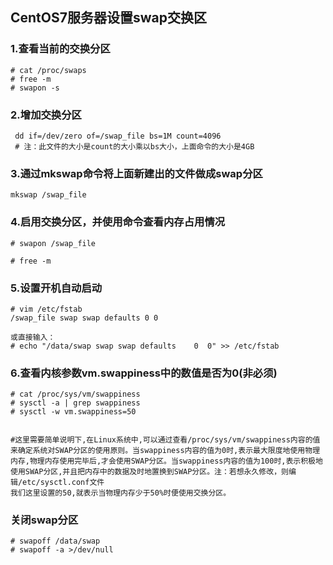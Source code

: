 ## CentOS7服务器设置swap交换区

### 1.查看当前的交换分区

```
# cat /proc/swaps 
# free -m
# swapon -s
```

### 2.增加交换分区

```
 dd if=/dev/zero of=/swap_file bs=1M count=4096
 # 注：此文件的大小是count的大小乘以bs大小，上面命令的大小是4GB
```

### 3.通过mkswap命令将上面新建出的文件做成swap分区

```
mkswap /swap_file
```

### 4.启用交换分区，并使用命令查看内存占用情况

```
# swapon /swap_file

# free -m
```

### 5.设置开机自动启动

```
# vim /etc/fstab
/swap_file swap swap defaults 0 0

或直接输入：
# echo "/data/swap swap swap defaults    0  0" >> /etc/fstab
```

### 6.查看内核参数vm.swappiness中的数值是否为0(非必须)

```
# cat /proc/sys/vm/swappiness   
# sysctl -a | grep swappiness    
# sysctl -w vm.swappiness=50


#这里需要简单说明下,在Linux系统中,可以通过查看/proc/sys/vm/swappiness内容的值来确定系统对SWAP分区的使用原则。当swappiness内容的值为0时,表示最大限度地使用物理内存,物理内存使用完毕后,才会使用SWAP分区。当swappiness内容的值为100时,表示积极地使用SWAP分区,并且把内存中的数据及时地置换到SWAP分区。注：若想永久修改，则编辑/etc/sysctl.conf文件
我们这里设置的50,就表示当物理内存少于50%时便使用交换分区。
```





### 关闭swap分区

```
# swapoff /data/swap   
# swapoff -a >/dev/null
```
